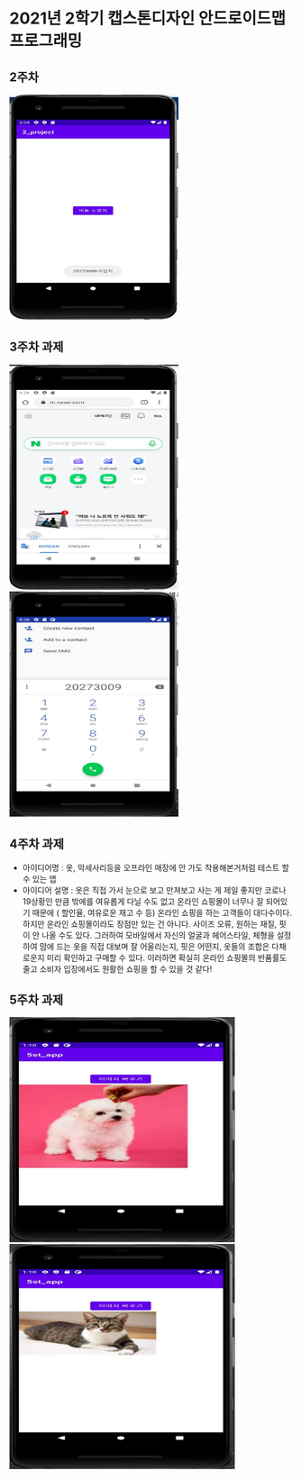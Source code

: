 # 2021년 2학기 캡스톤디자인 안드로이드맵 프로그래밍

## 2주차
<img width="300" height="400" src="./png/캡스톤_20273009 이민지.JPG"></img>

## 3주차 과제
<img width="300" height="400" src="./png/naver.JPG"></img>
<img width="300" height="400" src="./png/전화걸기.JPG"></img>

## 4주차 과제
  - 아이디어명 : 옷, 악세사리등을 오프라인 매장에 안 가도 착용해본거처럼 테스트 할 수 있는 앱 
  - 아이디어 설명 : 옷은 직접 가서 눈으로 보고 만져보고 사는 게 제일 좋지만 코로나19상황인 만큼 밖에를 여유롭게 다닐 수도 없고 온라인 쇼핑몰이 너무나 잘 되어있기 때문에 ( 할인율, 여유로운 재고 수 등) 온라인 쇼핑을 하는 고객들이 대다수이다. 하지만 온라인 쇼핑몰이라도 장점만 있는 건 아니다. 사이즈 오류, 원하는 재질, 핏이 안 나올 수도 있다. 그러하여 모바일에서 자신의 얼굴과 헤어스타일, 체형을 설정하여 맘에 드는 옷을 직접 대보며 잘 어울리는지, 핏은 어떤지, 옷들의 조합은 다채로운지 미리 확인하고 구매할 수 있다. 이러하면 확실히 온라인 쇼핑몰의 반품률도 줄고 소비자 입장에서도 원활한 쇼핑을 할 수 있을 것 같다!

## 5주차 과제
<img width="400" height="400" src="./png/이미지바꾸기_강아지.JPG"></img>
<img width="400" height="400" src="./png/이미지바꾸기_고양이.JPG"></img>
